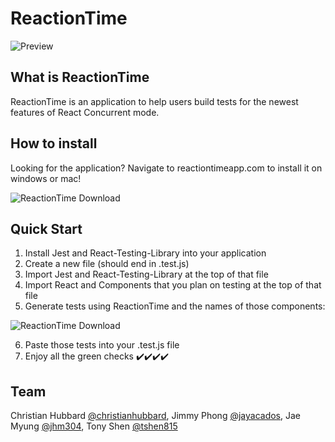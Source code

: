 
# ReactionTime
![Preview](https://i.ibb.co/S7jmPqK/Reaction-Time.png#center)

## What is ReactionTime
ReactionTime is an application to help users build tests for the newest features of React Concurrent mode.

## How to install
Looking for the application? Navigate to reactiontimeapp.com to install it on windows or mac!

![ReactionTime Download](https://media.giphy.com/media/ckBYRVbOiyC8iQk3RS/giphy.gif)

## Quick Start
1. Install Jest and React-Testing-Library into your application
2. Create a new file (should end in .test.js)
3. Import Jest and React-Testing-Library at the top of that file
4. Import React and Components that you plan on testing at the top of that file
5. Generate tests using ReactionTime and the names of those components:

![ReactionTime Download](https://media.giphy.com/media/SrzQQM4KgsOyMVsF11/giphy.gif)

6. Paste those tests into your .test.js file
7. Enjoy all the green checks ✔️✔️✔️✔️

## Team
Christian Hubbard [@christianhubbard](https://github.com/christianhubbard "Christian's Github"), Jimmy Phong [@jayacados](https://github.com/jayacados "Jimmy's Github"), Jae Myung [@jhm304](https://github.com/jhm304 "Jae's Github"), Tony Shen [@tshen815](https://github.com/tshen815 "Tony's Github")
